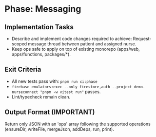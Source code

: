 # Phase: Messaging

## Implementation Tasks
- Describe and implement code changes required to achieve: Request-scoped message thread between patient and assigned nurse.
- Keep ops safe to apply on top of existing monorepo (apps/web, apps/functions, packages/*).

## Exit Criteria
- All new tests pass with: `pnpm run ci:phase`
- `firebase emulators:exec --only firestore,auth --project demo-nurseconnect "pnpm -w vitest run"` passes.
- Lint/typecheck remain clean.

## Output Format (IMPORTANT)
Return only JSON with an 'ops' array following the supported operations (ensureDir, writeFile, mergeJson, addDeps, run, print).
